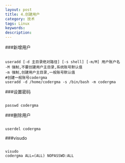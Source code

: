 ```yaml
---
layout: post
title: 4.创建用户
category: 技术
tags: Linux
keywords: 
description:
---
```


###新增用户
```

useradd [-d 主目录绝对路径] [-s shell] [-m/M] 用户账户名
-M 强制,不要创建用户主目录,系统账号默认值
-m 强制,创建用户主目录,一般账号默认值
#创建一般账号codergma
useradd -d /home/codergma -s /bin/bash -m codergma
```

###设置密码
```

passwd codergma
```

###删除用户
```

userdel codergma
```

###visudo
```

visudo
codergma ALL=(ALL) NOPASSWD:ALL
```
